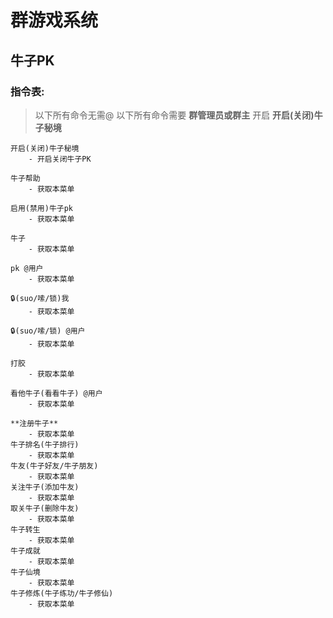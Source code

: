 # 群游戏系统
## 牛子PK
### 指令表:
> 以下所有命令无需@
> 以下所有命令需要 **群管理员或群主** 开启 **开启(关闭)牛子秘境**


    开启(关闭)牛子秘境
        - 开启关闭牛子PK

    牛子帮助
        - 获取本菜单

    启用(禁用)牛子pk
        - 获取本菜单

    牛子
        - 获取本菜单

    pk @用户
        - 获取本菜单

    🔒(suo/嗦/锁)我
        - 获取本菜单

    🔒(suo/嗦/锁) @用户
        - 获取本菜单

    打胶
        - 获取本菜单

    看他牛子(看看牛子) @用户
        - 获取本菜单

    **注册牛子**
        - 获取本菜单
    牛子排名(牛子排行)
        - 获取本菜单
    牛友(牛子好友/牛子朋友)
        - 获取本菜单
    关注牛子(添加牛友)
        - 获取本菜单
    取关牛子(删除牛友)
        - 获取本菜单
    牛子转生
        - 获取本菜单
    牛子成就
        - 获取本菜单
    牛子仙境
        - 获取本菜单
    牛子修炼(牛子练功/牛子修仙)
        - 获取本菜单